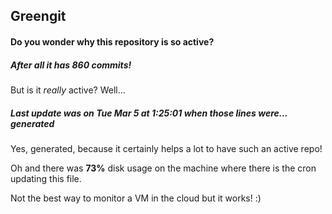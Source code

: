 ## Greengit

#### Do you wonder why this repository is so active?

##### After all it has 860 commits!

But is it *really* active? Well...

##### Last update was on Tue Mar 5 at 1:25:01 when those lines were... generated

Yes, generated, because it certainly helps a lot to have such an active repo!

Oh and there was **73%** disk usage on the machine
where there is the cron updating this file.

Not the best way to monitor a VM in the cloud but it works! :)
